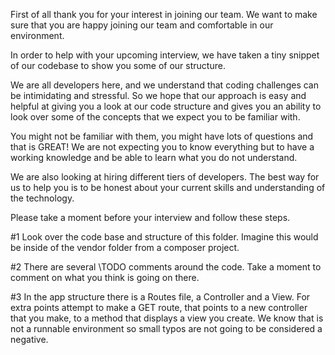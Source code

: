 First of all thank you for your interest in joining our team. We want to make sure that you are happy joining our team and comfortable in our environment.

In order to help with your upcoming interview, we have taken a tiny snippet of our codebase to show you some of our structure.

We are all developers here, and we understand that coding challenges can be intimidating and stressful. So we hope that our approach is easy and helpful at giving you a look at our code structure and gives you an ability to look over some of the concepts that we expect you to be familiar with.

You might not be familiar with them, you might have lots of questions and that is GREAT! We are not expecting you to know everything but to have a working knowledge and be able to learn what you do not understand.

We are also looking at hiring different tiers of developers. The best way for us to help you is to be honest about your current skills and understanding of the technology.

Please take a moment before your interview and follow these steps.

#1 Look over the code base and structure of this folder. Imagine this would be inside of the vendor folder from a composer project.

#2 There are several \\TODO comments around the code. Take a moment to comment on what you think is going on there.

#3 In the app structure there is a Routes file, a Controller and a View. For extra points attempt to make a GET route, that points to a new controller that you make, to a method that displays a view you create. We know that is not a runnable environment so small typos are not going to be considered a negative.
